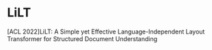 # LiLT
[ACL 2022]LiLT: A Simple yet Effective Language-Independent Layout Transformer for Structured Document Understanding
